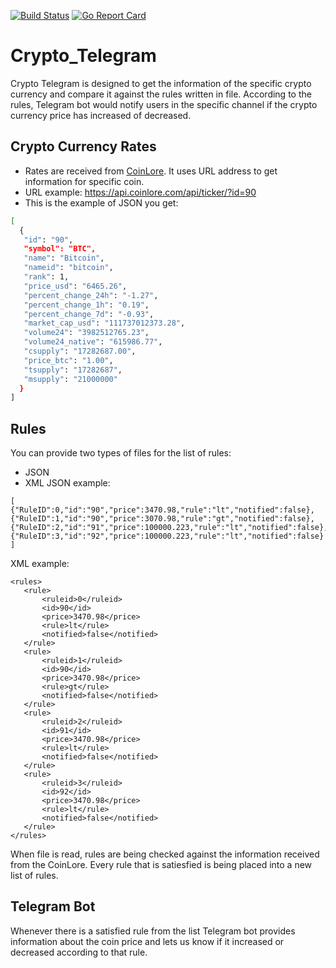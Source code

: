 [![Build Status](https://travis-ci.com/AntanasMaziliauskas/Crypto_Telegram.svg?branch=master)](https://travis-ci.com/AntanasMaziliauskas/Crypto_Telegram)
[![Go Report Card](https://goreportcard.com/badge/github.com/AntanasMaziliauskas/Crypto_Telegram)](https://goreportcard.com/report/github.com/AntanasMaziliauskas/Crypto_Telegram)
# Crypto_Telegram

Crypto Telegram is designed to get the information of the specific crypto currency and compare it against the rules written in file. According to the rules, Telegram bot would notify users in the specific channel if the crypto currency price has increased of decreased.

## Crypto Currency Rates

- Rates are received from [CoinLore][a]. It uses URL address to get information for specific coin.
- URL example: https://api.coinlore.com/api/ticker/?id=90
- This is the example of JSON you get:
```sh
[
  {
   "id": "90",
   "symbol": "BTC",
   "name": "Bitcoin",
   "nameid": "bitcoin",
   "rank": 1,
   "price_usd": "6465.26",
   "percent_change_24h": "-1.27",
   "percent_change_1h": "0.19",
   "percent_change_7d": "-0.93",
   "market_cap_usd": "111737012373.28",
   "volume24": "3982512765.23",
   "volume24_native": "615986.77",
   "csupply": "17282687.00",
   "price_btc": "1.00",
   "tsupply": "17282687",
   "msupply": "21000000"
  }
]         
```
## Rules

You can provide two types of files for the list of rules:
 - JSON
 - XML
JSON example:
```
[
{"RuleID":0,"id":"90","price":3470.98,"rule":"lt","notified":false},
{"RuleID":1,"id":"90","price":3070.98,"rule":"gt","notified":false},
{"RuleID":2,"id":"91","price":100000.223,"rule":"lt","notified":false},
{"RuleID":3,"id":"92","price":100000.223,"rule":"lt","notified":false}
]
```
 XML example:
 ```
 <rules>
    <rule>
        <ruleid>0</ruleid>
        <id>90</id>
        <price>3470.98</price>
        <rule>lt</rule>
        <notified>false</notified>
    </rule>
    <rule>
        <ruleid>1</ruleid>
        <id>90</id>
        <price>3470.98</price>
        <rule>gt</rule>
        <notified>false</notified>
    </rule>
    <rule>
        <ruleid>2</ruleid>
        <id>91</id>
        <price>3470.98</price>
        <rule>lt</rule>
        <notified>false</notified>
    </rule>
    <rule>
        <ruleid>3</ruleid>
        <id>92</id>
        <price>3470.98</price>
        <rule>lt</rule>
        <notified>false</notified>
    </rule>
</rules>
 ```
When file is read, rules are being checked against the information received from the CoinLore. Every rule that is satiesfied is being placed into a new list of rules.

## Telegram Bot

Whenever there is a satisfied rule from the list Telegram bot provides information about the coin price and lets us know if it increased or decreased according to that rule.

[a]: <https://www.coinlore.com/>
